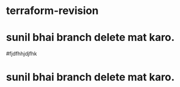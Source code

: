 # terraform-revision


# sunil bhai branch delete mat karo.

#fjdfhhjdjfhk

# sunil bhai branch delete mat karo.


